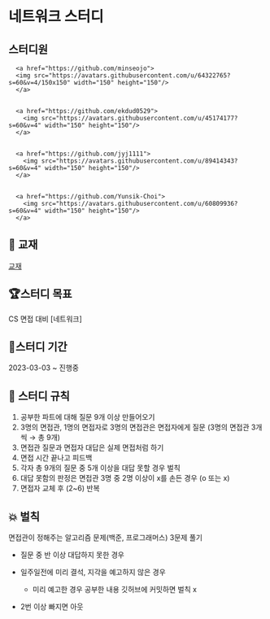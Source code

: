 # 네트워크 스터디

## 스터디원



      <a href="https://github.com/minseojo">
      <img src="https://avatars.githubusercontent.com/u/64322765?s=60&v=4/150x150" width="150" height="150"/>
      </a> 


      <a href="https://github.com/ekdud0529">
        <img src="https://avatars.githubusercontent.com/u/45174177?s=60&v=4" width="150" height="150"/>
      </a> 


      <a href="https://github.com/jyj1111">
        <img src="https://avatars.githubusercontent.com/u/89414343?s=60&v=4" width="150" height="150"/>
      </a> 


      <a href="https://github.com/Yunsik-Choi">
        <img src="https://avatars.githubusercontent.com/u/60809936?s=60&v=4" width="150" height="150"/>
      </a>  


## 📖 교재

[교재](https://product.kyobobook.co.kr/detail/S000000559644)
 
## 🏆스터디 목표
CS 면접 대비 [네트워크]

## 📅스터디 기간
2023-03-03 ~ 진행중

## 🎯 스터디 규칙
1. 공부한 파트에 대해 질문 9개 이상 만들어오기
2. 3명의 면접관, 1명의 면접자로 3명의 면접관은 면접자에게 질문 (3명의 면접관 3개씩 → 총 9개)
3. 면접관 질문과 면접자 대답은 실제 면접처럼 하기
4. 면접 시간 끝나고 피드백
5. 각자 총 9개의 질문 중 5개 이상을 대답 못할 경우 벌칙
6. 대답 못함의 판정은 면접관 3명 중 2명 이상이 x를 손든 경우 (o 또는 x)
7. 면접자 교체 후 (2~6) 반복

## 💥 벌칙
면접관이 정해주는 알고리즘 문제(백준, 프로그래머스) 3문제 풀기
- 질문 중 반 이상 대답하지 못한 경우
- 일주일전에 미리 결석, 지각을 예고하지 않은 경우
  - 미리 예고한 경우 공부한 내용 깃허브에 커밋하면 벌칙 x

- 2번 이상 빠지면 아웃

